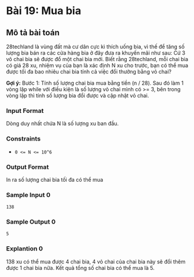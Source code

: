 # Bài 19: Mua bia

## Mô tả bài toán
28techland là vùng đất mà cư dân cực kì thích uống bia, vì thế để tăng số lượng bia bán ra các cửa hàng bia ở đây đưa ra khuyến mãi như sau: Cứ 3 võ chai bia sẽ được đổ một chai bia mới. Biết rằng 28techland, mỗi chai bia có giá 28 xu, nhiệm vụ của bạn là xác định N xu cho trước, bạn có thể mua được tối đa bao nhiêu chai bia tính cả việc đổi thưởng bằng vỏ chai?

**Gợi ý:** Bước 1: Tính số lượng chai bia mua bằng tiền (n / 28). Sau đó làm 1 vòng lặp while với điều kiện là số lượng vỏ chai mình có >= 3, bên trong vòng lặp thì tính số lượng bia đổi được và cập nhật vỏ chai.

### Input Format
Dòng duy nhất chứa N là số lượng xu ban đầu.

### Constraints
- `0 <= N <= 10^6`

### Output Format
In ra số lượng chai bia tối đa có thể mua

### Sample Input 0
```
138
```
### Sample Output 0
```
5
```
### Explantion 0
138 xu có thể mua được 4 chai bia, 4 vỏ chai của chai bia này sẽ đổi thêm được 1 chai bia nữa. Kết quả tổng số chai bia có thể mua là 5.